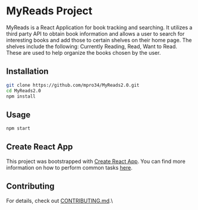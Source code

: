 # MyReads Project

MyReads is a React Application for book tracking and searching. It utilizes a third party API to obtain book information and allows a user to search for interesting books and add those to certain shelves on their home page. The shelves include the following: Currently Reading, Read, Want to Read. These are used to help organize the books chosen by the user.

## Installation
```bash
git clone https://github.com/mpro34/MyReads2.0.git
cd MyReads2.0
npm install
```

## Usage
```bash
npm start
```

## Create React App

This project was bootstrapped with [Create React App](https://github.com/facebookincubator/create-react-app). You can find more information on how to perform common tasks [here](https://github.com/facebookincubator/create-react-app/blob/master/packages/react-scripts/template/README.md).

## Contributing

For details, check out [CONTRIBUTING.md](CONTRIBUTING.md).\
